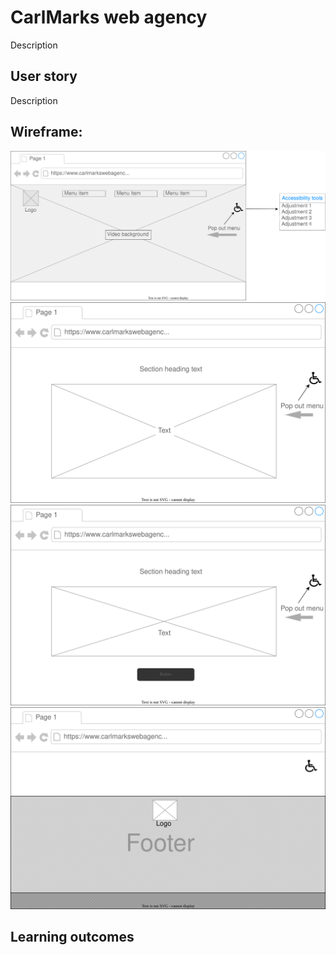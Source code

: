 # CarlMarks web agency

Description

## User story

Description

## Wireframe:

![](assets/LandingIMG.svg)
![](assets/Section2IMG.svg)
![](assets/Section3IMG.svg)
![](assets/FooterIMG.svg)

## Learning outcomes
